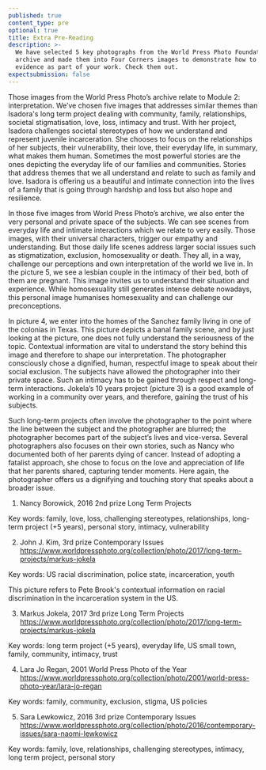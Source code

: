 ```yaml
---
published: true
content_type: pre
optional: true
title: Extra Pre-Reading
description: >-
  We have selected 5 key photographs from the World Press Photo Foundation
  archive and made them into Four Corners images to demonstrate how to use
  evidence as part of your work. Check them out.
expectsubmission: false
---
```

Those images from the World Press Photo’s archive relate to Module 2: interpretation. We’ve chosen five images that addresses similar themes than Isadora's long term project dealing with community, family, relationships, societal stigmatisation, love, loss, intimacy and trust. With her project, Isadora challenges societal stereotypes of how we understand and represent juvenile incarceration. She chooses to focus on the relationships of her subjects, their vulnerability, their love, their everyday life, in summary, what makes them human. Sometimes the most powerful stories are the ones depicting the everyday life of our families and communities. Stories that address themes that we all understand and relate to such as family and love. Isadora is offering us a beautiful and intimate connection into the lives of a family that is going through hardship and loss but also hope and resilience.  

In those five images from World Press Photo’s archive, we also enter the very personal and private space of the subjects. We can see scenes from everyday life and intimate interactions which we relate to very easily. Those images, with their universal characters, trigger our empathy and understanding. But those daily life scenes address larger social issues such as stigmatization, exclusion, homosexuality or death. They all, in a way, challenge our perceptions and own interpretation of the world we live in. In the picture 5, we see a lesbian couple in the intimacy of their bed, both of them are pregnant. This image invites us to understand their situation and experience. While homosexuality still generates intense debate nowadays, this personal image humanises homesexuality and can challenge our preconceptions. 

In picture 4, we enter into the homes of the Sanchez family living in one of the colonias in Texas. This picture depicts a banal family scene, and by just looking at the picture, one does not fully understand the seriousness of the topic. Contextual information are vital to understand the story behind this image and therefore to shape our interpretation. The photographer consciously chose a dignified, human, respectful image to speak about their social exclusion. The subjects have allowed the photographer into their private space. Such an intimacy has to be gained through respect and long-term interactions. Jokela’s 10 years project (picture 3) is a good example of working in a community over years, and therefore, gaining the trust of his subjects. 

Such long-term projects often involve the photographer to the point where the line between the subject and the photographer are blurred; the photographer becomes part of the subject’s lives and vice-versa. Several photographers also focuses on their own stories, such as Nancy who documented both of her parents dying of cancer. Instead of adopting a fatalist approach, she chose to focus on the love and appreciation of life that her parents shared, capturing tender moments. Here again, the photographer offers us a dignifying and touching story that speaks about a broader issue. 


1) Nancy Borowick, 2016 2nd prize Long Term Projects 

Key words: family, love, loss, challenging stereotypes, relationships, long-term project (+5 years), personal story, intimacy, vulnerability 

<script type="text/json" data-4c-meta="caca6670-ebfa-bfd7-a308-d37d13008fa9">
{"context":[{"credit":"World Press Photo","youtube_id":"https://vimeo.com/165108759"}],"links":[{"title":"'A life in Death'","url":"https://www.worldpressphoto.org/collection/photo/2016/long-term-projects/nancy-borowick"},{"title":"'In Sickness and in Health: A Wedding in the Shadow of Cancer'","url":"http://www.nytimes.com/2013/10/20/nyregion/in-sickness-and-in-health-a-wedding-in-the-shadow-of-cancer.html"}],"backStory":{"text":"Laurel and Howie Borowick lived out the final year of their 34-year-long marriage fighting cancer together. Laurel had been diagnosed with breast cancer some 17 years earlier, Howie was told he had terminal pancreatic cancer in December 2012. They chose to spend their last months creating new memories, rather than becoming preoccupied with their troubles. Their family used the time they all had left together to the fullest. Howie died on 7 December 2013, a year and a day after his cancer was discovered. After that, Laurel’s cancer worsened and she passed away on 6 December 2014.\n\nThe photographer is Laurel and Howie’s daughter. She chose to document her parents’ final chapters in order to hold on to their memory, and to capture their essence and strength in a trying time. She wanted to focus on their love, both individually and for each other. She says that everyone wants to find purpose in their lives, and that Laurel and Howie’s final purpose was found in this moment, in the gift they gave her of allowing her to tell their story. This is their legacy.","author":"Nancy Borowick","magazine":"New York Times Lens Blog","magazineUrl":"https://lens.blogs.nytimes.com/2016/03/14/cancer-family-nancy-borowick-kickstarter-book/","date":"March 14, 2016"},"creativeCommons":{"copyright":"Nancy Borowick © 2013","codeOfEthics":"World Press Photo Code of Ethics: entrants to the World Press Photo contest must ensure their pictures provide an accurate and fair representation of the scene they witnessed so the audience is not misled. This means that entrants: Should be aware of the influence their presence can exert on a scene they photograph, and should resist being misled by staged photo opportunities. Must not intentionally contribute to, or alter, the scene they picture by re-enacting or staging events. Must maintain the integrity of the picture by ensuring there are no material changes to content. Must ensure captions are accurate. Must ensure the editing of a picture story provides an accurate and fair representation of its context. Must be open and transparent about the entire process through which their pictures are made, and be accountable to the World Press Photo Foundation for their practice.","description":"Howie and Laurel embrace in their bedroom at home."}}
</script> 

2) John J. Kim, 3rd prize Contemporary Issues
https://www.worldpressphoto.org/collection/photo/2017/long-term-projects/markus-jokela

Key words: US racial discrimination, police state, incarceration, youth

This picture refers to Pete Brook's contextual information on racial discrimination in the incarceration system in the US. 

<script type="text/json" data-4c-meta="09092c82-6473-a189-a5a1-dfc39e8c2e3f">
{"context":[{"credit":"Jonathan Bachman","src":"https://www.worldpressphoto.org/sites/default/files/styles/gallery_main_image/public/archive/2017/singles/CI/1/ymjnlaib5ziiiz0xka6c.jpg?itok=iFuYa4Yy"}],"links":[{"title":"March Against Police Violence","url":"http://www.chicagotribune.com/82547354-132.html"},{"title":"March Against Police Violence (World Press Photo Photo Contest)","url":"https://www.worldpressphoto.org/collection/photo/2016/contemporary-issues/john-j-kim"}],"backStory":{"text":"Protests had taken place almost daily after the release of a police car dashcam video showing 17-year-old Laquan McDonald being fatally shot by a Chicago police officer. McDonald, who was armed with a knife, was shot 16 times by the officer, who said he feared for his life. The protest was one of a number that occurred throughout the year, following episodes elsewhere in the country where police were accused of using excessive force against black men, often involving fatal shootings.","author":"John J. Kim","magazine":"Chicago Tribune","magazineUrl":"http://www.chicagotribune.com/photos/chi-laquan25protest-ct0032560140-20151125-photo.html","date":"November 15, 2015"},"creativeCommons":{"copyright":"John J. Kim © 2015","codeOfEthics":"Entrants to the World Press Photo contest must ensure their pictures provide an accurate and fair representation of the scene they witnessed so the audience is not misled. This means that entrants: Should be aware of the influence their presence can exert on a scene they photograph, and should resist being misled by staged photo opportunities. Must not intentionally contribute to, or alter, the scene they picture by re-enacting or staging events. Must maintain the integrity of the picture by ensuring there are no material changes to content. Must ensure captions are accurate. Must ensure the editing of a picture story provides an accurate and fair representation of its context. Must be open and transparent about the entire process through which their pictures are made, and be accountable to the World Press Photo Foundation for their practice.","description":"Lamon Reccord stares down a police sergeant during a march against police racial violence."}}
</script>


3) Markus Jokela, 2017 3rd prize Long Term Projects
https://www.worldpressphoto.org/collection/photo/2017/long-term-projects/markus-jokela 

Key words: long term project (+5 years), everyday life, US small town, family, community, intimacy, trust

<script type="text/json" data-4c-meta="871ddf78-1e9b-7f64-32cc-bc770ce7437a">
{"context":[{"credit":"Markus Jokela","src":"https://wetransfer.com/culture/wp-content/uploads/2017/02/LTP3-XAD2.jpg"}],"links":[{"title":"WORLD PRESS PHOTO 2017 – MARKUS JOKELA: TABLE ROCK, NEBRASKA","url":"https://wetransfer.com/thisworks/2017/02/13/world-press-photo-markus-jokela-table-rock-nebraska/"},{"title":"Table Rock, Nebraska","url":"https://www.worldpressphoto.org/collection/photo/2017/long-term-projects/markus-jokela"}],"backStory":{"text":"Table Rock is a small rural community in the northeast part of Pawnee County, Nebraska, in the USA. It was named for a unique rock formation near the Nemaha River. In 1992, Table Rock had 308 citizens; in a 2015 census the population was 255. Most people living in Table Rock spend their whole lives there. Some try moving to larger places, but often return to raise their children in their hometown. As with many other Midwestern towns, work is difficult to find. Farms around Table Rock provide employment for some, others seek jobs in neighboring communities.\n\nThe photographer is interested in the mundane aspects of everyday life. He first went to Table Rock in 1992. He and a colleague had been commissioned to do a story on American life, and the colleague closed his eyes and put his finger on a point he thought was the middle of the map. That turned out to be Table Rock. In 2009, the photographer became curious about what was happening in the town and so returned. He made a few further visits in the years that followed. For the most part, little had changed.","author":"Markus Jokela","magazine":"Helsingin Sanomat","magazineUrl":"http://www.hs.fi/kulttuuri/art-2000005086065.html","date":"February 13, 2017"},"creativeCommons":{"copyright":"Markus Jokela © 2013","codeOfEthics":"This means that entrants: Should be aware of the influence their presence can exert on a scene they photograph, and should resist being misled by staged photo opportunities. Must not intentionally contribute to, or alter, the scene they picture by re-enacting or staging events. Must maintain the integrity of the picture by ensuring there are no material changes to content. Must ensure captions are accurate. Must ensure the editing of a picture story provides an accurate and fair representation of its context. Must be open and transparent about the entire process through which their pictures are made, and be accountable to the World Press Photo Foundation for their practice.","description":"Leslie Blank takes her son Joe home from a music lesson."}}
</script> 


4) Lara Jo Regan, 2001 World Press Photo of the Year
https://www.worldpressphoto.org/collection/photo/2001/world-press-photo-year/lara-jo-regan 

Key words: family, community, exclusion, stigma, US policies 

<script type="text/json" data-4c-meta="4c372fe2-0374-d23f-0b14-07204029ce4d">
{"context":[{"credit":"Shaghayegh Tajvidi/Al Jazeera","src":"http://www.aljazeera.com/mritems/imagecache/mbdxxlarge/mritems/Images/2016/11/3/495c23206cee4126babe1be31ab4396d_18.jpg"}],"links":[{"title":"Forgotten Americans","url":"http://www.galaninc.com/site/filmography/2000/03/forgotten-americans/"},{"title":"Health and Conditions in Texas' Colonias","url":"https://www.texastribune.org/2011/07/08/video-health-and-conditions-in-texas-colonias/"},{"title":"Living Edges Colonias Texas","url":"http://www.aljazeera.com/indepth/features/2016/11/living-edges-life-colonias-texas-161103082854630.html"}],"backStory":{"text":"The Sanchez family at home in a Texas colonia. They live in one of the state’s many colonias - unincorporated residential areas without basic infrastructure near the US-Mexico border. The mother, an immigrant from Mexico, makes paper-mâché piñatas to help support herself and her children. Her family numbers among the millions of Americans uncounted by the national census. Officially, they do not exist in the population records that determine not only Texas’ political representation in the United States Congress, but also where new schools, hospitals, firehouses and critical social services are needed.","author":"Lara Jo Regan","magazine":"LIFE","magazineUrl":"https://www.worldpressphoto.org/collection/photo/2001/world-press-photo-year/lara-jo-regan","date":"December 3, 2000"},"creativeCommons":{"copyright":"Lara Jo Regan © 2000","codeOfEthics":"Entrants to the World Press Photo contest must ensure their pictures provide an accurate and fair representation of the scene they witnessed so the audience is not misled.\nThis means that entrants: Should be aware of the influence their presence can exert on a scene they photograph, and should resist being misled by staged photo opportunities. Must not intentionally contribute to, or alter, the scene they picture by re-enacting or staging events. Must maintain the integrity of the picture by ensuring there are no material changes to content. Must ensure captions are accurate. Must ensure the editing of a picture story provides an accurate and fair representation of its context. Must be open and transparent about the entire process through which their pictures are made, and be accountable to the World Press Photo Foundation for their practice.","description":"The Sanchez family at home in a Texas colonia."}}
</script> 

5) Sara Lewkowicz, 2016 3rd prize Contemporary Issues 
https://www.worldpressphoto.org/collection/photo/2016/contemporary-issues/sara-naomi-lewkowicz

Key words: family, love, relationships, challenging stereotypes, intimacy, long term project, personal story 

<script type="text/json" data-4c-meta="5c12c748-e7f0-c915-9485-0ca15b9ed791">
{"context":[{"credit":"Sara Lewkowicz","src":"http://pixel.nymag.com/imgs/fashion/daily/2016/12/22/cut-cover-kate-emily/cut-cover-kate-emily-16.nocrop.w1024.h2147483647.2x.jpg"}],"links":[{"title":"A Funny Dance Interview with Sara Lewbowicz","url":"http://www.gupmagazine.com/articles/a-funny-dance-an-interview-with-sara-lewkowicz"},{"title":"A Year Ago I Had a Baby. So Did My Wife.","url":"http://nymag.com/thecut/2016/12/dual-pregnancy-update.html?mid=refinery29fb"}],"backStory":{"text":"Emily and Kate are married to each other, and live in Maplewood, New Jersey. Both became pregnant at the same time, though that had not initially been their plan. Kate had been undergoing in vitro fertilization, but it appeared not to be working when she asked Emily to try, using the donor they had chosen together. Emily became pregnant almost immediately and while Kate was winding down her treatment, so did she. Emily gave birth to Reid, and Kate to Eddie, just four days apart. Kate and Emily embraced pregnancy, childbirth, and motherhood in tandem, as two women experiencing the challenges, intimacy, and transformations together.","author":"Sara Lewkowicz","magazine":"New York Magazine","magazineUrl":"http://nymag.com/thecut/2016/01/dual-pregnancy-c-v-r.html#","date":"December 6, 2015"},"creativeCommons":{"copyright":"Sara Lewkowicz © 2015","codeOfEthics":"Entrants to the World Press Photo contest must ensure their pictures provide an accurate and fair representation of the scene they witnessed so the audience is not misled.This means that entrants: Should be aware of the influence their presence can exert on a scene they photograph, and should resist being misled by staged photo opportunities. Must not intentionally contribute to, or alter, the scene they picture by re-enacting or staging events. Must maintain the integrity of the picture by ensuring there are no material changes to content. Must ensure captions are accurate. Must ensure the editing of a picture story provides an accurate and fair representation of its context. Must be open and transparent about the entire process through which their pictures are made, and be accountable to the World Press Photo Foundation for their practice.","description":"Kate touches Emily’s belly and talks to Reid. “Come on out little guy, we can’t wait to meet you!\" Emily was a week overdue, and every day had become dedicated to the waiting game. “Isn’t her belly perfect looking?” Kate asked. “Seriously, it looks like a prop belly in the movies. It’s just smooth and perfect.”"}}
</script>
